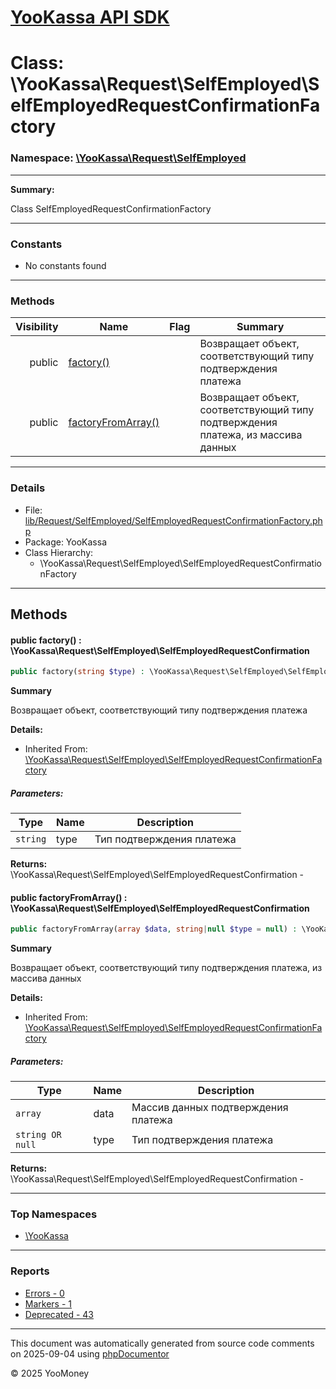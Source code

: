 # [YooKassa API SDK](../home.md)

# Class: \YooKassa\Request\SelfEmployed\SelfEmployedRequestConfirmationFactory
### Namespace: [\YooKassa\Request\SelfEmployed](../namespaces/yookassa-request-selfemployed.md)
---
**Summary:**

Class SelfEmployedRequestConfirmationFactory


---
### Constants
* No constants found

---
### Methods
| Visibility | Name | Flag | Summary |
| ----------:| ---- | ---- | ------- |
| public | [factory()](../classes/YooKassa-Request-SelfEmployed-SelfEmployedRequestConfirmationFactory.md#method_factory) |  | Возвращает объект, соответствующий типу подтверждения платежа |
| public | [factoryFromArray()](../classes/YooKassa-Request-SelfEmployed-SelfEmployedRequestConfirmationFactory.md#method_factoryFromArray) |  | Возвращает объект, соответствующий типу подтверждения платежа, из массива данных |

---
### Details
* File: [lib/Request/SelfEmployed/SelfEmployedRequestConfirmationFactory.php](../../lib/Request/SelfEmployed/SelfEmployedRequestConfirmationFactory.php)
* Package: YooKassa
* Class Hierarchy:
  * \YooKassa\Request\SelfEmployed\SelfEmployedRequestConfirmationFactory

---
## Methods
<a name="method_factory" class="anchor"></a>
#### public factory() : \YooKassa\Request\SelfEmployed\SelfEmployedRequestConfirmation

```php
public factory(string $type) : \YooKassa\Request\SelfEmployed\SelfEmployedRequestConfirmation
```

**Summary**

Возвращает объект, соответствующий типу подтверждения платежа

**Details:**
* Inherited From: [\YooKassa\Request\SelfEmployed\SelfEmployedRequestConfirmationFactory](../classes/YooKassa-Request-SelfEmployed-SelfEmployedRequestConfirmationFactory.md)

##### Parameters:
| Type | Name | Description |
| ---- | ---- | ----------- |
| <code lang="php">string</code> | type  | Тип подтверждения платежа |

**Returns:** \YooKassa\Request\SelfEmployed\SelfEmployedRequestConfirmation - 


<a name="method_factoryFromArray" class="anchor"></a>
#### public factoryFromArray() : \YooKassa\Request\SelfEmployed\SelfEmployedRequestConfirmation

```php
public factoryFromArray(array $data, string|null $type = null) : \YooKassa\Request\SelfEmployed\SelfEmployedRequestConfirmation
```

**Summary**

Возвращает объект, соответствующий типу подтверждения платежа, из массива данных

**Details:**
* Inherited From: [\YooKassa\Request\SelfEmployed\SelfEmployedRequestConfirmationFactory](../classes/YooKassa-Request-SelfEmployed-SelfEmployedRequestConfirmationFactory.md)

##### Parameters:
| Type | Name | Description |
| ---- | ---- | ----------- |
| <code lang="php">array</code> | data  | Массив данных подтверждения платежа |
| <code lang="php">string OR null</code> | type  | Тип подтверждения платежа |

**Returns:** \YooKassa\Request\SelfEmployed\SelfEmployedRequestConfirmation - 



---

### Top Namespaces

* [\YooKassa](../namespaces/yookassa.md)

---

### Reports
* [Errors - 0](../reports/errors.md)
* [Markers - 1](../reports/markers.md)
* [Deprecated - 43](../reports/deprecated.md)

---

This document was automatically generated from source code comments on 2025-09-04 using [phpDocumentor](http://www.phpdoc.org/)

&copy; 2025 YooMoney